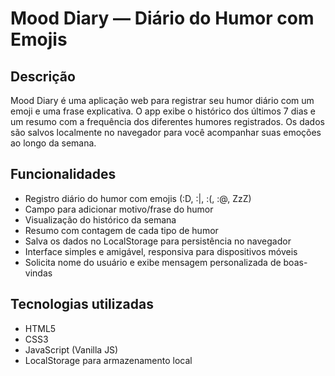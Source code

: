 # Mood Diary — Diário do Humor com Emojis

## Descrição

Mood Diary é uma aplicação web para registrar seu humor diário com um emoji e uma frase explicativa. O app exibe o histórico dos últimos 7 dias e um resumo com a frequência dos diferentes humores registrados. Os dados são salvos localmente no navegador para você acompanhar suas emoções ao longo da semana.

## Funcionalidades

- Registro diário do humor com emojis (:D, :|, :(, :@, ZzZ)
- Campo para adicionar motivo/frase do humor
- Visualização do histórico da semana
- Resumo com contagem de cada tipo de humor
- Salva os dados no LocalStorage para persistência no navegador
- Interface simples e amigável, responsiva para dispositivos móveis
- Solicita nome do usuário e exibe mensagem personalizada de boas-vindas

## Tecnologias utilizadas

- HTML5
- CSS3
- JavaScript (Vanilla JS)
- LocalStorage para armazenamento local
